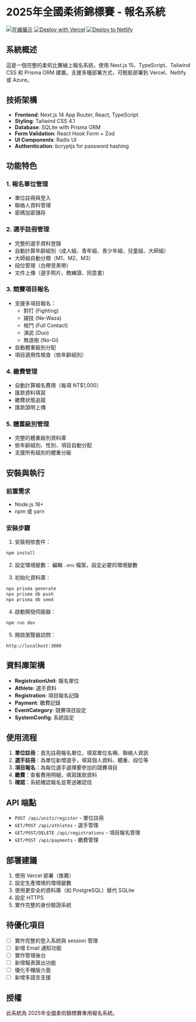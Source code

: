 # 2025年全國柔術錦標賽 - 報名系統

[![在線展示](https://img.shields.io/badge/在線展示-查看網站-blue)](https://your-demo-site.vercel.app)
[![Deploy with Vercel](https://vercel.com/button)](https://vercel.com/new/clone?repository-url=https://github.com/craneyu/jujistu)
[![Deploy to Netlify](https://www.netlify.com/img/deploy/button.svg)](https://app.netlify.com/start/deploy?repository=https://github.com/craneyu/jujistu)

## 系統概述

這是一個完整的柔術比賽線上報名系統，使用 Next.js 15、TypeScript、Tailwind CSS 和 Prisma ORM 建置。支援多種部署方式，可輕鬆部署到 Vercel、Netlify 或 Azure。

## 技術架構

- **Frontend**: Next.js 14 App Router, React, TypeScript
- **Styling**: Tailwind CSS 4.1
- **Database**: SQLite with Prisma ORM
- **Form Validation**: React Hook Form + Zod
- **UI Components**: Radix UI
- **Authentication**: bcryptjs for password hashing

## 功能特色

### 1. 報名單位管理
- 單位註冊與登入
- 聯絡人資料管理
- 密碼加密儲存

### 2. 選手註冊管理
- 完整的選手資料登錄
- 自動計算年齡組別（成人組、青年組、青少年組、兒童組、大師組）
- 大師組自動分類（M1、M2、M3）
- 段位管理（白帶至黑帶）
- 文件上傳（選手照片、教練證、同意書）

### 3. 競賽項目報名
- 支援多項目報名：
  - 對打 (Fighting)
  - 寢技 (Ne-Waza)
  - 格鬥 (Full Contact)
  - 演武 (Duo)
  - 無道袍 (No-Gi)
- 自動體重級別分配
- 項目適用性檢查（依年齡組別）

### 4. 繳費管理
- 自動計算報名費用（每項 NT$1,000）
- 匯款資料填寫
- 繳費狀態追蹤
- 匯款證明上傳

### 5. 體重級別管理
- 完整的體重級別資料庫
- 依年齡組別、性別、項目自動分配
- 支援所有組別的體重分級

## 安裝與執行

### 前置需求
- Node.js 18+
- npm 或 yarn

### 安裝步驟

1. 安裝相依套件：
```bash
npm install
```

2. 設定環境變數：
編輯 `.env` 檔案，設定必要的環境變數

3. 初始化資料庫：
```bash
npx prisma generate
npx prisma db push
npx prisma db seed
```

4. 啟動開發伺服器：
```bash
npm run dev
```

5. 開啟瀏覽器訪問：
```
http://localhost:3000
```

## 資料庫架構

- **RegistrationUnit**: 報名單位
- **Athlete**: 選手資料
- **Registration**: 項目報名記錄
- **Payment**: 繳費記錄
- **EventCategory**: 競賽項目設定
- **SystemConfig**: 系統設定

## 使用流程

1. **單位註冊**：首先註冊報名單位，填寫單位名稱、聯絡人資訊
2. **選手註冊**：為單位新增選手，填寫個人資料、體重、段位等
3. **項目報名**：為每位選手選擇要參加的競賽項目
4. **繳費**：查看費用明細，填寫匯款資料
5. **確認**：系統確認報名並寄送確認信

## API 端點

- `POST /api/units/register` - 單位註冊
- `GET/POST /api/athletes` - 選手管理
- `GET/POST/DELETE /api/registrations` - 項目報名管理
- `GET/POST /api/payments` - 繳費管理

## 部署建議

1. 使用 Vercel 部署（推薦）
2. 設定生產環境的環境變數
3. 使用更安全的資料庫（如 PostgreSQL）替代 SQLite
4. 設定 HTTPS
5. 實作完整的身份驗證系統

## 待優化項目

- [ ] 實作完整的登入系統與 session 管理
- [ ] 新增 Email 通知功能
- [ ] 實作管理後台
- [ ] 新增報表匯出功能
- [ ] 優化手機版介面
- [ ] 新增多語言支援

## 授權

此系統為 2025年全國柔術錦標賽專用報名系統。